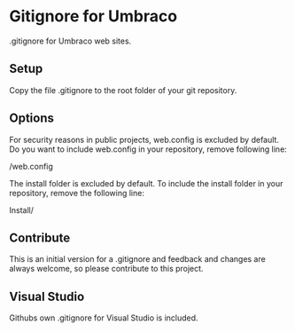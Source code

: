 # Gitignore for Umbraco #

.gitignore for Umbraco web sites. 

## Setup ##

Copy the file .gitignore to the root folder of your git repository.

## Options ##

For security reasons in public projects, web.config is excluded by default. Do you want to include web.config in your repository, remove following line:

/web.config

The install folder is excluded by default. To include the install folder in your repository, remove the following line:

Install/

## Contribute ##

This is an initial version for a .gitignore and feedback and changes are always welcome, so please contribute to this project.

## Visual Studio ##

Githubs own .gitignore for Visual Studio is included.